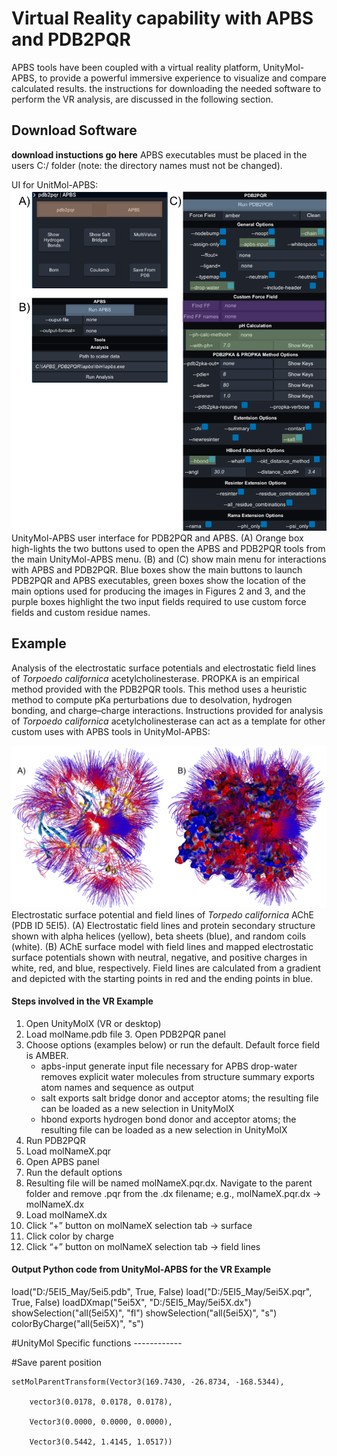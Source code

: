 # Virtual Reality capability with APBS and PDB2PQR
APBS tools have been coupled with a virtual reality platform, UnityMol-APBS, to provide a powerful immersive experience to visualize and compare calculated results. the instructions for downloading the needed software to perform the VR analysis, are discussed in the following section.

## Download Software
**download instuctions go here**
APBS executables must be placed in the users C:/ folder (note: the directory names must not be changed).

UI for UnitMol-APBS:
![image](./UI.png)
UnityMol-APBS user interface for PDB2PQR and APBS. (A) Orange box high-lights the two buttons used to open the APBS and PDB2PQR tools from the main UnityMol-APBS menu. (B) and (C) show main menu for interactions with APBS and PDB2PQR. Blue boxes show the main buttons to launch PDB2PQR and APBS executables, green boxes show the location of the main options used for producing the images in Figures 2 and 3, and the purple boxes highlight the two input fields required to use custom force fields and custom
residue names.

## Example
Analysis of the electrostatic surface potentials and electrostatic field lines of *Torpoedo californica* acetylcholinesterase.
PROPKA is an empirical method provided with the PDB2PQR tools. This method uses a heuristic method to compute pKa perturbations due to desolvation, hydrogen bonding, and charge–charge interactions. Instructions provided for analysis of *Torpoedo californica* acetylcholinesterase can act as a template for other custom uses with APBS tools in UnityMol-APBS:

![image](./AChE-elec.png)
Electrostatic surface potential and field lines of *Torpedo californica* AChE (PDB ID 5EI5). (A) Electrostatic field lines and protein secondary structure shown with alpha helices (yellow), beta sheets (blue), and random coils (white). (B) AChE surface model with field lines and mapped electrostatic surface potentials shown with neutral, negative, and positive charges in white, red, and blue, respectively. Field lines are calculated from a gradient and depicted with the starting points in red and the ending points in blue.

#### Steps involved in the VR Example
1.	Open UnityMolX (VR or desktop)
2.	Load molName.pdb file 3. Open PDB2PQR panel
4.	Choose options (examples below) or run the default. Default force field is AMBER.
     - apbs-input generate input file necessary for APBS drop-water removes explicit water molecules from structure summary exports atom names and sequence as output
     - salt exports salt bridge donor and acceptor atoms; the resulting file can be loaded as a new selection in UnityMolX
     - hbond exports hydrogen bond donor and acceptor atoms; the resulting file can be loaded as a new selection in UnityMolX
5.	Run PDB2PQR
6.	Load molNameX.pqr
7.	Open APBS panel
8.	Run the default options
9.	Resulting file will be named molNameX.pqr.dx. Navigate to the parent folder and remove .pqr from the .dx filename; e.g., molNameX.pqr.dx → molNameX.dx
10.	Load molNameX.dx
11.	Click “+” button on molNameX selection tab → surface
12.	Click color by charge
13.	Click “+” button on molNameX selection tab → field lines

#### Output Python code from UnityMol-APBS for the VR Example
load("D:/5EI5_May/5ei5.pdb", True, False) load("D:/5EI5_May/5ei5X.pqr", True, False) loadDXmap("5ei5X", "D:/5EI5_May/5ei5X.dx")
showSelection("all(5ei5X)", "fl") showSelection("all(5ei5X)", "s") colorByCharge("all(5ei5X)", "s")

#UnityMol Specific functions ------------

#Save parent position

    setMolParentTransform(Vector3(169.7430, -26.8734, -168.5344),
    
        vector3(0.0178, 0.0178, 0.0178),
        
        Vector3(0.0000, 0.0000, 0.0000),
        
        Vector3(0.5442, 1.4145, 1.0517))
